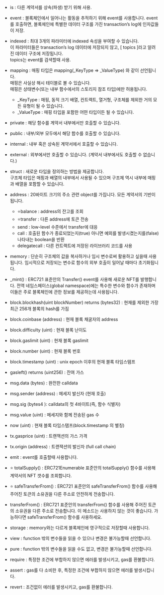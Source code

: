 - is : 다른 계약서를 상속(파생) 받기 위해 사용.

- event : 블록체인에서 일어나는 활동을 추적하기 위해 event를 사용합니다. event를 호출하면, 블록체인에 특별한 데이터 구조를 가진 transaction’s log에 인자값들이 저장.
- indexed : 최대 3개의 파라미터에 indexed 속성을 부여할 수 있습니다.<br />
  이 파라미터들은 transaction’s log 데이터에 저장되지 않고, [ topics ]라고 알려진 데이터 구조에 저장됩니다. <br />
  topics는 event를 검색할때 사용.
- mapping : 매핑 타입은 mapping(\_KeyType => \_ValueType) 와 같이 선언됩니다. <br />
  매핑은 사실상 해시 테이블로 볼 수 있습니다. <br />
  매핑은 상태변수(또는 내부 함수에서의 스토리지 참조 타입)에만 허용됩니다.

  - \_KeyType : 매핑, 동적 크기 배열, 컨트랙트, 열거형, 구조체를 제외한 거의 모든 유형이 될 수 있습니다.
  - \_ValueType : 매핑 타입을 포함한 어떤 타입이든 될 수 있습니다.

- private : 해당 함수를 계약서 내부에서만 호출할 수 있습니다.
- public : 내부/외부 모두에서 해당 함수를 호출할 수 있습니다.
- internal : 내부 혹은 상속된 계약서에서 호출할 수 있습니다.
- external : 외부에서만 호출할 수 있습니다. (계약서 내부에서도 호출할 수 없습니다.)

- struct : 새로운 타입을 정의하는 방법을 제공합니다. <br />
  구조체 타입은 매핑과 배열의 내부에서 사용될 수 있으며 구조체 역시 내부에 매핑과 배열을 포함할 수 있습니다.
- address : 20바이트 크기의 주소 관련 object를 가집니다. 모든 계약서의 기반이 됩니다.

  - ⭐️balance : address의 잔고를 조회
  - ⭐️transfer : 다른 address에 토큰 전송
  - send : low-level 수준에서 transfer에 대응
  - call : 호출된 함수가 종료되었는지(true) 아니면 예외를 발생시켰는지를(false) 나타내는 boolean을 반환
  - delegatecall : 다른 컨트랙트에 저장된 라이브러리 코드를 사용

- memory : 단순히 구조체의 값을 복사하거나 임시 변수로써 활용하고 싶을때 사용 됩니다. 임시적으로 저장되는 변수로 함수의 외부 호출이 일어날 때마다 초기화됩니다.
- \_mint() : ERC721 표준안의 Transfer() event를 사용해 새로운 NFT를 발행합니다.
  전역 네임스페이스(global namespace)에는 특수한 변수와 함수가 존재하며 이들은 주로 블록체인에 관한 정보를 제공하는데 사용됩니다.

- block.blockhash(uint blockNumber) returns (bytes32) : 현재를 제외한 가장 최근 256개 블록의 hash를 가짐
- block.coinbase (address) : 현재 블록 채굴자의 address
- block.difficulty (uint) : 현재 블록 난이도
- block.gaslimit (uint) : 현재 블록 gaslimit
- block.number (uint) : 현재 블록 번호
- block.timestamp (uint) : unix epoch 이후의 현재 블록 타임스탬프
- gasleft() returns (uint256) : 잔여 가스
- msg.data (bytes) : 완전한 calldata
- msg.sender (address) : 메세지 발신자 (현재 호출)
- msg.sig (bytes4 ): calldata의 첫 4바이트(즉, 함수 식별자)
- msg.value (uint) : 메세지와 함께 전송된 gas 수
- now (uint) : 현재 블록 타임스탬프(block.timestamp 의 별칭)
- tx.gasprice (uint) : 트랜잭션의 가스 가격
- tx.origin (address) : 트랜잭션의 발신자 (full call chain)
- emit : event를 호출할때 사용합니다.
- ⭐️ totalSupply() : ERC721Enumerable 표준안의 totalSupply() 함수를 사용해 계약서의 NFT 갯수를 조회합니다.
- ⭐️ safeTransferFrom() : ERC721 표준안의 safeTransferFrom() 함수를 사용해 주어진 토큰의 소유권을 다른 주소로 안전하게 전송합니다.

- transferFrom() : ERC721 표준안의 transferFrom() 함수를 사용해 주어진 토큰의 소유권을 다른 주소로 전송합니다. 이 메소드는 사용하지 않는 것이 좋습니다. 가능하다면 safeTransferFrom() 함수를 사용하세요.
- storage : memory와는 다르게 블록체인에 영구적으로 저장할때 사용합니다.

- view : function 밖의 변수들을 읽을 수 있으나 변경은 불가능할때 선언합니다.

- pure : function 밖의 변수들을 읽을 수도 없고, 변경은 불가능할때 선언합니다.
- require : 특정한 조건에 부합하지 않으면 에러를 발생시키고, gas를 환불합니다.
- assert : gas를 다 소비한 후, 특정한 조건에 부합하지 않으면 에러를 발생시킵니다.
- revert : 조건없이 에러를 발생시키고, gas를 환불합니다.
